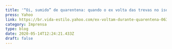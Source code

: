 ```yaml
---
title: '“Oi, sumido” de quarentena: quando o ex volta das trevas no isolamento'
press: Yahoo
link: https://br.vida-estilo.yahoo.com/ex-voltam-durante-quarentena-063805475.html
category: Imprensa
type: blog
date: 2020-05-14T12:24:21.433Z
draft: false
---
```

